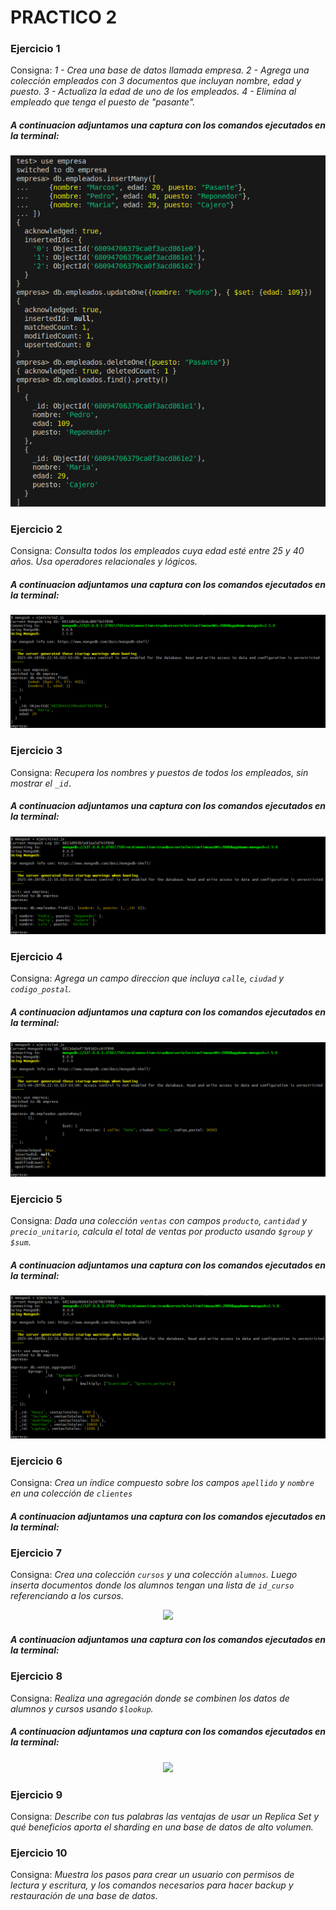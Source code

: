 # PRACTICO 2

### Ejercicio 1
Consigna:
    *1 - Crea una base de datos llamada empresa.
    2 - Agrega una colección empleados con 3 documentos que incluyan nombre, edad y puesto.
    3 - Actualiza la edad de uno de los empleados.
    4 - Elimina al empleado que tenga el puesto de "pasante".*

##### A continuacion adjuntamos una captura con los comandos ejecutados en la terminal:

<p align="center">
    <img src="img/ejercicio1SS.png"/>
</p>

### Ejercicio 2
Consigna:
*Consulta todos los empleados cuya edad esté entre 25 y 40 años. Usa operadores relacionales y lógicos.*

##### A continuacion adjuntamos una captura con los comandos ejecutados en la terminal:

<p align="center">
    <img src="img/ejercicio2SS.png"/>
</p>

### Ejercicio 3
Consigna:
*Recupera los nombres y puestos de todos los empleados, sin mostrar el `_id.`*

##### A continuacion adjuntamos una captura con los comandos ejecutados en la terminal:

<p align="center">
    <img src="img/ejercicio3SS.png"/>
</p>

### Ejercicio 4
Consigna:
*Agrega un campo direccion que incluya `calle`, `ciudad` y `codigo_postal`.*

##### A continuacion adjuntamos una captura con los comandos ejecutados en la terminal:

<p align="center">
    <img src="img/ejercicio4SS.png"/>
</p>

### Ejercicio 5
Consigna:
*Dada una colección `ventas` con campos `producto`, `cantidad` y `precio_unitario`, calcula el total de ventas por producto usando `$group` y `$sum`.*

##### A continuacion adjuntamos una captura con los comandos ejecutados en la terminal:

<p align="center">
    <img src="img/ejercicio5SS.png"/>
</p>

### Ejercicio 6
Consigna:
*Crea un índice compuesto sobre los campos `apellido` y `nombre` en una colección de `clientes`*

##### A continuacion adjuntamos una captura con los comandos ejecutados en la terminal:

### Ejercicio 7
Consigna:
*Crea una colección `cursos` y una colección `alumnos`. Luego inserta documentos donde los alumnos tengan una lista de  `id_curso` referenciando a los cursos.*

<p align="center">
    <img src="img/"/>
</p>

##### A continuacion adjuntamos una captura con los comandos ejecutados en la terminal:

### Ejercicio 8
Consigna:
*Realiza una agregación donde se combinen los datos de alumnos y cursos usando `$lookup`.*

##### A continuacion adjuntamos una captura con los comandos ejecutados en la terminal:

<p align="center">
    <img src="img/"/>
</p>

### Ejercicio 9
Consigna:
*Describe con tus palabras las ventajas de usar un Replica Set y qué beneficios aporta el sharding en una base de datos de alto volumen.*

### Ejercicio 10
Consigna:
*Muestra los pasos para crear un usuario con permisos de lectura y escritura, y los comandos necesarios para hacer backup y restauración de una base de datos.*
